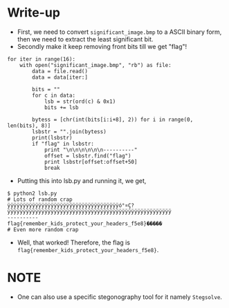 # Write-up
* First, we need to convert `significant_image.bmp` to a ASCII binary form, then we need to extract the least significant bit. 
* Secondly make it keep removing front bits till we get "flag"!

```
for iter in range(16):
    with open("significant_image.bmp", "rb") as file:
        data = file.read()
        data = data[iter:]

        bits = ""
        for c in data:
            lsb = str(ord(c) & 0x1)
            bits += lsb

        bytess = [chr(int(bits[i:i+8], 2)) for i in range(0, len(bits), 8)]
        lsbstr = "".join(bytess)
        print(lsbstr)
        if "flag" in lsbstr:
            print "\n\n\n\n\n\n----------"
            offset = lsbstr.find("flag")
            print lsbstr[offset:offset+50]
            break

```
* Putting this into lsb.py and running it, we get,

```
$ python2 lsb.py
# Lots of random crap
ÿÿÿÿÿÿÿÿÿÿÿÿÿÿÿÿÿÿÿÿÿÿÿÿÿÿÿÿÿÿÿÿÿÿÿÿó°¤Ç­?ÿÿÿÿÿÿÿÿÿÿÿÿÿÿÿÿÿÿÿÿÿÿÿÿÿÿÿÿÿÿÿÿÿÿÿÿÿÿÿÿÿÿÿÿÿÿÿÿÿÿÿÿÿ
----------
flag{remember_kids_protect_your_headers_f5e8}�����
# Even more random crap
```
* Well, that worked! Therefore, the flag is `flag{remember_kids_protect_your_headers_f5e8}`.

# NOTE

* One can also use a specific stegonography tool for it namely ```Stegsolve```. 




